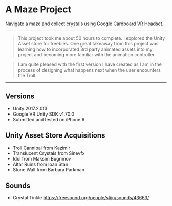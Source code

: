 
# A Maze  Project

Navigate a maze and collect crystals using Google Cardboard VR Headset.

---
> This project took me about 50 hours to complete. I explored the Unity Asset store for freebies. One great takeaway from this project was learning how to incorporated 3rd party animated assets into my project and becoming more familiar with the animation controller.

> I am quite pleased with the first version I have created as I am in the process of designing what happens next when the user encounters the Troll.

---
## Versions
- Unity 2017.2.0f3
- Google VR Unity SDK v1.70.0
- Submitted and tested on iPhone 6

## Unity Asset Store Acquisitions
- Troll Cannibal from Kazimir 
- Translucent Crystals from Sinevfx
- Idol from Maksim Bugrimov
- Altar Ruins from Ioan Stan
- Stone Wall from Barbara Parkman

## Sounds
- Crystal Tinkle https://freesound.org/people/stijn/sounds/43663/



